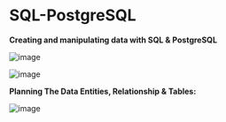 # SQL-PostgreSQL

**Creating and manipulating data with SQL & PostgreSQL**



![image](https://github.com/CharityO3/SQL-PostgreSQL/assets/79048698/d522f3e3-3784-445f-8cf7-ef281521129b)



![image](https://github.com/CharityO3/SQL-PostgreSQL/assets/79048698/f9bbb959-61cf-47ba-8bef-77f69ce83565)




**Planning The Data Entities, Relationship & Tables:**


![image](https://github.com/CharityO3/SQL-PostgreSQL/assets/79048698/eb678d7e-8ff2-4d0a-8405-72510d0173ae)

